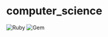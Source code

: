 # computer_science

![Ruby](https://img.shields.io/badge/ruby-2.6.6p146-red)
![Gem](https://img.shields.io/badge/gem-v3.0.3-red)
